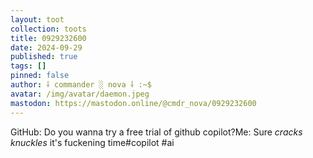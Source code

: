 ```yaml
---
layout: toot
collection: toots
title: 0929232600
date: 2024-09-29
published: true
tags: []
pinned: false
author: ⸸ commander ░ nova ⸸ :~$
avatar: /img/avatar/daemon.jpeg
mastodon: https://mastodon.online/@cmdr_nova/0929232600
---
```


GitHub: Do you wanna try a free trial of github copilot?Me: Sure *cracks knuckles* it's fuckening time#copilot #ai
